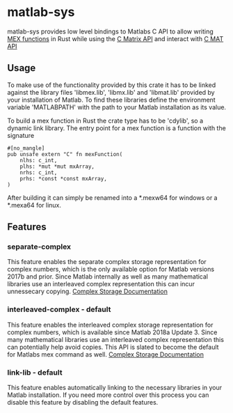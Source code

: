 # matlab-sys
matlab-sys provides low level bindings to Matlabs C API to allow writing [MEX functions](https://de.mathworks.com/help/matlab/call-mex-files-1.html?s_tid=CRUX_lftnav) in Rust while using the [C Matrix API](https://de.mathworks.com/help/matlab/cc-mx-matrix-library.html?s_tid=CRUX_lftnav) and interact with [C MAT API](https://de.mathworks.com/help/matlab/matlab-c-api-to-read-mat-file-data.html?s_tid=CRUX_lftnav)  

## Usage
To make use of the functionality provided by this crate it has to be linked against the library files 'libmex.lib', 'libmx.lib' and 'libmat.lib' provided by your installation of Matlab. To find these libraries define the environment variable 'MATLABPATH' with the path to your Matlab installation as its value.  

To build a mex function in Rust the crate type has to be 'cdylib', so a dynamic link library. The entry point for a mex function is a function with the signature 
```
#[no_mangle]
pub unsafe extern "C" fn mexFunction(
    nlhs: c_int,
    plhs: *mut *mut mxArray,
    nrhs: c_int,
    prhs: *const *const mxArray,
)
```
After building it can simply be renamed into a *.mexw64 for windows or a *.mexa64 for linux.

## Features
### separate-complex  
This feature enables the separate complex storage representation for complex numbers, which is the only available option for Matlab versions 2017b and prior. Since Matlab internally as well as many mathematical libraries use an interleaved complex representation this can incur unnessecary copying. [Complex Storage Documentation]
### interleaved-complex - default  
This feature enables the interleaved complex storage representation for complex numbers, which is available since Matlab 2018a Update 3. Since many mathematical libraries use an interleaved complex representation this can potentially help avoid copies. This API is slated to become the default for Matlabs mex command as well. [Complex Storage Documentation]
### link-lib - default  
This feature enables automatically linking to the necessary libraries in your Matlab installation. If you need more control over this process you can disable this feature by disabling the default features.



[Complex Storage Documentation]: https://de.mathworks.com/help/matlab/matlab_external/matlab-support-for-interleaved-complex.html